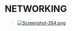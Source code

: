 # NETWORKING

> [![Screenshot-264.png](https://i.postimg.cc/tT2bRRNH/Screenshot-264.png)](https://postimg.cc/8JJ9tSYy)
